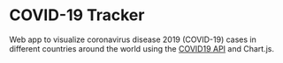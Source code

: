 # COVID-19 Tracker

Web app to visualize coronavirus disease 2019 (COVID-19) cases in different countries around the world using the [COVID19 API](https://covid19api.com/) and Chart.js.